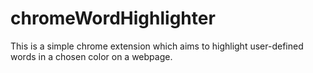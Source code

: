 # chromeWordHighlighter
This is a simple chrome extension which aims to highlight user-defined words in a chosen color on a webpage.
